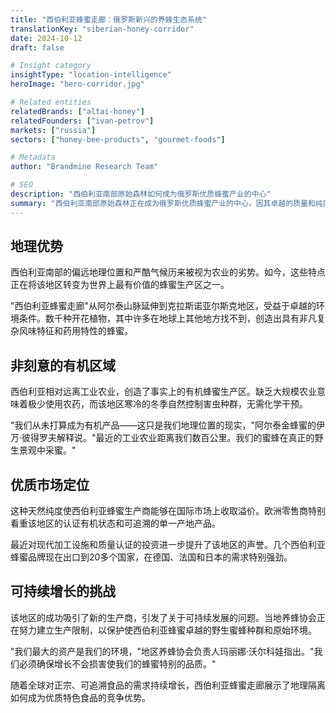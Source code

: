 ```yaml
---
title: "西伯利亚蜂蜜走廊：俄罗斯新兴的养蜂生态系统"
translationKey: "siberian-honey-corridor"
date: 2024-10-12
draft: false

# Insight category
insightType: "location-intelligence"
heroImage: "hero-corridor.jpg"

# Related entities
relatedBrands: ["altai-honey"]
relatedFounders: ["ivan-petrov"]
markets: ["russia"]
sectors: ["honey-bee-products", "gourmet-foods"]

# Metadata
author: "Brandmine Research Team"

# SEO
description: "西伯利亚南部原始森林如何成为俄罗斯优质蜂蜜产业的中心"
summary: "西伯利亚南部原始森林正在成为俄罗斯优质蜂蜜产业的中心，因其卓越的质量和纯度吸引国际关注。"
---
```


## 地理优势

西伯利亚南部的偏远地理位置和严酷气候历来被视为农业的劣势。如今，这些特点正在将该地区转变为世界上最有价值的蜂蜜生产区之一。

"西伯利亚蜂蜜走廊"从阿尔泰山脉延伸到克拉斯诺亚尔斯克地区，受益于卓越的环境条件。数千种开花植物，其中许多在地球上其他地方找不到，创造出具有非凡复杂风味特征和药用特性的蜂蜜。

## 非刻意的有机区域

西伯利亚相对远离工业农业，创造了事实上的有机蜂蜜生产区。缺乏大规模农业意味着极少使用农药，而该地区寒冷的冬季自然控制害虫种群，无需化学干预。

"我们从未打算成为有机产品——这只是我们地理位置的现实，"阿尔泰金蜂蜜的伊万·彼得罗夫解释说。"最近的工业农业距离我们数百公里。我们的蜜蜂在真正的野生景观中采蜜。"

## 优质市场定位

这种天然纯度使西伯利亚蜂蜜生产商能够在国际市场上收取溢价。欧洲零售商特别看重该地区的认证有机状态和可追溯的单一产地产品。

最近对现代加工设施和质量认证的投资进一步提升了该地区的声誉。几个西伯利亚蜂蜜品牌现在出口到20多个国家，在德国、法国和日本的需求特别强劲。

## 可持续增长的挑战

该地区的成功吸引了新的生产商，引发了关于可持续发展的问题。当地养蜂协会正在努力建立生产限制，以保护使西伯利亚蜂蜜卓越的野生蜜蜂种群和原始环境。

"我们最大的资产是我们的环境，"地区养蜂协会负责人玛丽娜·沃尔科娃指出。"我们必须确保增长不会损害使我们的蜂蜜特别的品质。"

随着全球对正宗、可追溯食品的需求持续增长，西伯利亚蜂蜜走廊展示了地理隔离如何成为优质特色食品的竞争优势。
